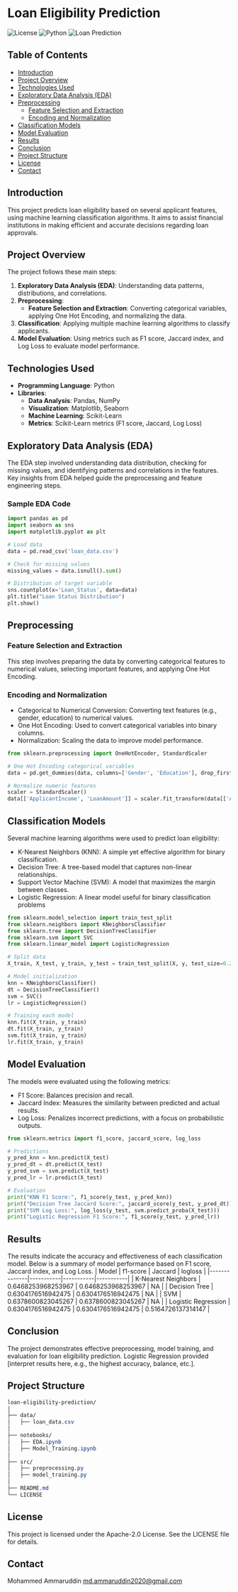 # Loan Eligibility Prediction

![License](https://img.shields.io/badge/license-MIT-blue.svg)
![Python](https://img.shields.io/badge/python-3.8%2B-blue.svg)
![Loan Prediction](https://img.shields.io/badge/Loan-Eligibility-green.svg)

## Table of Contents

- [Introduction](#introduction)
- [Project Overview](#project-overview)
- [Technologies Used](#technologies-used)
- [Exploratory Data Analysis (EDA)](#exploratory-data-analysis-eda)
- [Preprocessing](#preprocessing)
  - [Feature Selection and Extraction](#feature-selection-and-extraction)
  - [Encoding and Normalization](#encoding-and-normalization)
- [Classification Models](#classification-models)
- [Model Evaluation](#model-evaluation)
- [Results](#results)
- [Conclusion](#conclusion)
- [Project Structure](#project-structure)
- [License](#license)
- [Contact](#contact)

## Introduction

This project predicts loan eligibility based on several applicant features, using machine learning classification algorithms. It aims to assist financial institutions in making efficient and accurate decisions regarding loan approvals.

## Project Overview

The project follows these main steps:

1. **Exploratory Data Analysis (EDA)**: Understanding data patterns, distributions, and correlations.
2. **Preprocessing**:
   - **Feature Selection and Extraction**: Converting categorical variables, applying One Hot Encoding, and normalizing the data.
3. **Classification**: Applying multiple machine learning algorithms to classify applicants.
4. **Model Evaluation**: Using metrics such as F1 score, Jaccard index, and Log Loss to evaluate model performance.

## Technologies Used

- **Programming Language**: Python
- **Libraries**:
  - **Data Analysis**: Pandas, NumPy
  - **Visualization**: Matplotlib, Seaborn
  - **Machine Learning**: Scikit-Learn
  - **Metrics**: Scikit-Learn metrics (F1 score, Jaccard, Log Loss)

## Exploratory Data Analysis (EDA)

The EDA step involved understanding data distribution, checking for missing values, and identifying patterns and correlations in the features. Key insights from EDA helped guide the preprocessing and feature engineering steps.

### Sample EDA Code

```python
import pandas as pd
import seaborn as sns
import matplotlib.pyplot as plt

# Load data
data = pd.read_csv('loan_data.csv')

# Check for missing values
missing_values = data.isnull().sum()

# Distribution of target variable
sns.countplot(x='Loan_Status', data=data)
plt.title("Loan Status Distribution")
plt.show()
```
## Preprocessing
### Feature Selection and Extraction
This step involves preparing the data by converting categorical features to numerical values, selecting important features, and applying One Hot Encoding.
### Encoding and Normalization
- Categorical to Numerical Conversion: Converting text features (e.g., gender, education) to numerical values.
- One Hot Encoding: Used to convert categorical variables into binary columns.
- Normalization: Scaling the data to improve model performance.
```python
from sklearn.preprocessing import OneHotEncoder, StandardScaler

# One Hot Encoding categorical variables
data = pd.get_dummies(data, columns=['Gender', 'Education'], drop_first=True)

# Normalize numeric features
scaler = StandardScaler()
data[['ApplicantIncome', 'LoanAmount']] = scaler.fit_transform(data[['ApplicantIncome', 'LoanAmount']])
```
## Classification Models
Several machine learning algorithms were used to predict loan eligibility:

- K-Nearest Neighbors (KNN): A simple yet effective algorithm for binary classification.
- Decision Tree: A tree-based model that captures non-linear relationships.
- Support Vector Machine (SVM): A model that maximizes the margin between classes.
- Logistic Regression: A linear model useful for binary classification problems
```python
from sklearn.model_selection import train_test_split
from sklearn.neighbors import KNeighborsClassifier
from sklearn.tree import DecisionTreeClassifier
from sklearn.svm import SVC
from sklearn.linear_model import LogisticRegression

# Split data
X_train, X_test, y_train, y_test = train_test_split(X, y, test_size=0.2, random_state=42)

# Model initialization
knn = KNeighborsClassifier()
dt = DecisionTreeClassifier()
svm = SVC()
lr = LogisticRegression()

# Training each model
knn.fit(X_train, y_train)
dt.fit(X_train, y_train)
svm.fit(X_train, y_train)
lr.fit(X_train, y_train)
```
## Model Evaluation
The models were evaluated using the following metrics:

- F1 Score: Balances precision and recall.
- Jaccard Index: Measures the similarity between predicted and actual results.
- Log Loss: Penalizes incorrect predictions, with a focus on probabilistic outputs.
```python
from sklearn.metrics import f1_score, jaccard_score, log_loss

# Predictions
y_pred_knn = knn.predict(X_test)
y_pred_dt = dt.predict(X_test)
y_pred_svm = svm.predict(X_test)
y_pred_lr = lr.predict(X_test)

# Evaluation
print("KNN F1 Score:", f1_score(y_test, y_pred_knn))
print("Decision Tree Jaccard Score:", jaccard_score(y_test, y_pred_dt))
print("SVM Log Loss:", log_loss(y_test, svm.predict_proba(X_test)))
print("Logistic Regression F1 Score:", f1_score(y_test, y_pred_lr))
```
## Results
The results indicate the accuracy and effectiveness of each classification model. Below is a summary of model performance based on F1 score, Jaccard index, and Log Loss.
| Model | f1-score | Jaccard | logloss |
|--------------|-----------|-----------|-----------|
| K-Nearest Neighbors	| 0.6468253968253967	| 0.6468253968253967	| NA |
| Decision Tree |	0.6304176516942475		| 0.6304176516942475	| NA |
| SVM	| 0.6378600823045267	| 0.6378600823045267	| NA |
| Logistic Regression |	0.6304176516942475 |	0.6304176516942475 | 0.5164726137314147 |
## Conclusion
The project demonstrates effective preprocessing, model training, and evaluation for loan eligibility prediction. Logistic Regression provided [interpret results here, e.g., the highest accuracy, balance, etc.].
## Project Structure
```css
loan-eligibility-prediction/
│
├── data/
│   ├── loan_data.csv
│
├── notebooks/
│   ├── EDA.ipynb
│   ├── Model_Training.ipynb
│
├── src/
│   ├── preprocessing.py
│   ├── model_training.py
│
├── README.md
└── LICENSE
```
## License
This project is licensed under the Apache-2.0 License. See the LICENSE file for details.
## Contact
Mohammed Ammaruddin
md.ammaruddin2020@gmail.com
